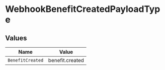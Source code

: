 # WebhookBenefitCreatedPayloadType


## Values

| Name             | Value            |
| ---------------- | ---------------- |
| `BenefitCreated` | benefit.created  |
